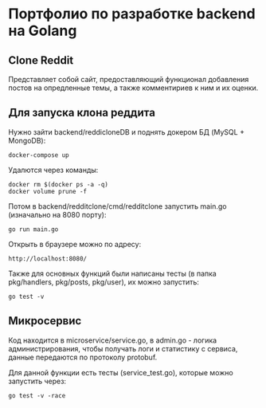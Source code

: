 # Портфолио по разработке backend на Golang

## Clone Reddit
Представляет собой сайт, предоставляющий функционал добавления постов на опредленные темы, а также
комментириев к ним и их оценки.

## Для запуска клона реддита
Нужно зайти backend/reddicloneDB и поднять докером БД (MySQL + MongoDB):

    docker-compose up

Удалются через команды:

    docker rm $(docker ps -a -q)
    docker volume prune -f

Потом в backend/redditclone/cmd/redditclone запустить main.go (изначально на 8080 порту):

    go run main.go

Открыть в браузере можно по адресу:

    http://localhost:8080/

Также для основных функций были написаны тесты (в папка pkg/handlers, pkg/posts, pkg/user), их можно запустить:

    go test -v

## Микросервис
Код находится в microservice/service.go, в admin.go - логика администрирования, чтобы получать логи и
статистику с сервиса, данные передаются по протоколу protobuf.

Для данной функции есть тесты (service_test.go), которые можно запустить через:

    go test -v -race